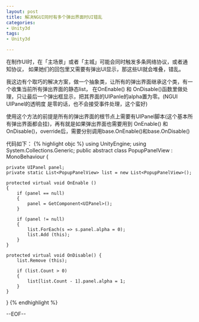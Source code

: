 ```yaml
---
layout: post
title: 解决NGUI同时有多个弹出界面时UI错乱
categories:
- Unity3d
tags:
- Unity3d

---
```

在制作UI时，在「主场景」或者「主城」可能会同时触发多条网络协议，或者通知协议，
如果她们的回包里又需要有弹出UI显示，那这些UI就会堆叠，错乱。

我这边有个取巧的解决方案，做一个抽象类，让所有的弹出界面继承这个类，有一个收集当前所有弹出界面的静态list，
在OnEnable() 和 OnDisable()函数里做处理，只让最后一个弹出框显示，把其界面的UIPanle的alpha置为零。(NGUI UIPanel的透明度
是零的话，也不会接受事件处理，这个蛮好)

使用这个方法的前提是所有的弹出界面的根节点上需要有UIPanel脚本(这个基本所有弹出界面都会挂)，再有就是如果弹出界面也需要用到 
OnEnable() 和 OnDisable()，override后，需要分别调用base.OnEnable()和base.OnDisable()

代码如下：
{% highlight objc %}
using UnityEngine;
using System.Collections.Generic;
public abstract class PopupPanelView : MonoBehaviour {

	private UIPanel panel;
	private static List<PopupPanelView> list = new List<PopupPanelView>();

	protected virtual void OnEnable () 
	{
		if (panel == null)
		{
			panel = GetComponent<UIPanel>();
		}

		if (panel != null)
		{
			list.ForEach(s => s.panel.alpha = 0);
			list.Add (this);
		}
	}

	protected virtual void OnDisable() {
		list.Remove (this);

		if (list.Count > 0)
		{
			list[list.Count - 1].panel.alpha = 1;
		}
	}
}
{% endhighlight %}

--EOF--						